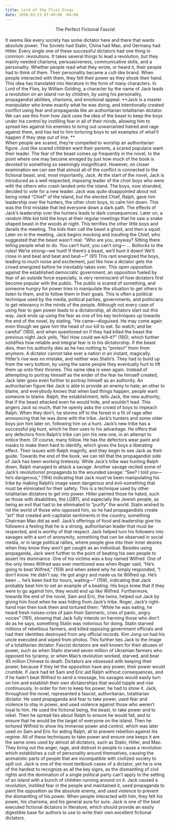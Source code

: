 ```yaml
---
title: Lord of the Flies Essay
date: 2018-03-23 07:49:00 -04:00
---
```


<center>The Perfect Fictional Fascist</center>
<br>
It seems like every society has some dictator here and there that wants absolute power. The Soviets had Stalin, China had Mao, and Germany had Hitler. Every single one of these successful dictators had one thing in common: revolutions. It takes several things to lead a revolution, but they mainly needed charisma, persuasiveness, communicative skills, and a personality. Whether people read what they wrote, or heard it, their people had to think of them. Their personality became a cult-like brand. When people interacted with them, they felt their power as they shook their hand. This idea has translated into literature in the form of many characters. In Lord of the Flies, by William Golding, a character by the name of Jack leads a revolution on an island run by children, by using his personality, propagandist abilities, charisma, and emotional appeal. **Jack is a master manipulator who knew exactly what he was doing, and intentionally created conflict using fear and propaganda like an authoritarian totalitarian dictator. We can see this from how Jack uses the idea of the beast to keep the boys under his control by instilling fear in all of their minds, allowing him to spread lies against his enemies to bring out unwarranted hatred and rage against them, and has led to him torturing boys to set examples of what'll happen if they step out of line.
**
<br>
  When people are scared, they’re compelled to worship an authoritarian figure. Just like scared children want their parents, a scared populace want their leader. The fear of the beast comes up frequently in the novel, to the point where one may become enraged by just how much of the book is devoted to something so seemingly insignificant. However, on closer examination we can see that almost all of the conflict is connected to the fictional beast, and, most importantly, Jack. At the start of the novel, Jack is introduced as a well respected, imposing leader of the choir boys who were with the others who crash landed onto the island. The boys, now stranded, decided to vote for a new leader. Jack was quite disappointed about not being voted “Chief” of the island, but the elected Chief, Ralph, gave him leadership over the hunters, the other choir boys, to calm him down. This was the first mistake that led everyone down a dark path. 
  The effects of Jack’s leadership over the hunters leads to dark consequences. Later on, a random little kid told the boys at their regular meetings that he saw a snake shaped beast in the woods at night. This terrifies the other little boys and derails the meeting. The kids then call the beast a ghost, and then a squid. Later on in the meeting, Jack begins mocking and insulting the Chief, who suggested that the beast wasn’t real: “Who are you, anyway? Sitting there telling people what to do. You can’t hunt, you can’t sing— … Bollocks to the rules! We’re strong—we hunt! If there’s a beast, we’ll hunt it down! We’ll close in and beat and beat and beat—!” (91) This rant energized the boys, leading to much noise and excitement, just like how a dictator gets the crowd energized before he inevitably takes over. This open opposition against the established democratic government, an opposition fueled by fear of an outside force especially, is very reminiscent of how dictators first become popular with the public. The public is scared of something, and someone hungry for power tries to manipulate the situation to get others to listen to them, and to follow them in their goals. This is often a political technique used by the media, political parties, governments, and politicians to get relevancy in the minds of the people. Although not every case of using fear to gain power leads to a dictatorship, all dictators start out this way. Jack ends up using the fear as one of his key techniques up towards the end of the novel, by stating, “He came—disguised. He may come again even though we gave him the head of our kill to eat. So watch; and be careful” (160), and when questioned on if they had killed the beast the previous night Jack yells, “No! How could we–kill–it?” (160), which further solidifies how reliable and integral fear is to his dictatorship. If the beast dies, then his authority dies as he has nothing to “protect” them from anymore. A dictator cannot take over a nation in an instant, magically. Hitler’s rise was no mistake, and neither was Stalin’s. They had to build up from the very bottom, by using the same people they eventually hurt to lift them up onto their thrones.
	This same idea is seen again. Instead of attempting to portray himself as the ender of the fear he himself created, Jack later goes even further to portray himself as an authority. An authoritarian figure like Jack is able to provide an enemy to hate; an other to blame, and everybody knows that when bad things happen, people want someone to blame. Ralph, the establishment, tells Jack, the new authority, that if the beast attacked even he would hide, and wouldn’t lead. This angers Jack so much, that he openly asks the crowd of boys to impeach Ralph. When they don’t, he storms off to the forest in a fit of rage after announcing that he was done with the tribe. Jack’s hunters and some older boys join him later on, following him on a hunt. Jack’s new tribe has a successful pig hunt, which he then uses to his advantage. He offers that any defectors from Ralph’s tribe can join his new one, in an attempt to entice them. Of course, many follow. He has the defectors wear paint and masks to make them hard to identify, which gives the boys a liberating effect. Their issues with Ralph magnify, and they begin to see Jack as their guide. Towards the end of the book, we can tell that the propagandist side of Jack has been working tirelessly. While Jack’s tribe was hunting Ralph down, Ralph managed to attack a savage. Another savage recited some of Jack’s revolutionist propaganda to the wounded savage: “See? I told you—he’s dangerous,” (194) indicating that Jack must’ve been manipulating his tribe by making Ralph’s image seem dangerous and evil–something that must be eliminated for their safety. This is a technique used by other totalitarian dictators to get into power. Hitler painted those he hated, such as those with disabilities, the LGBTI, and especially the Jewish people, as being an evil that had to be eliminated to “purify” the world. Stalin wished to rid the world of those who opposed him, so he had propagandists create “art” that created anti-capitalist sentiments in the country, something Chairman Mao did as well. Jack’s offerings of food and leadership give his followers a feeling that he is a strong, authoritarian leader that must be respected, and is worthy of that respect. Jack helped turn his followers into savages with a sort of anonymity, something that can be observed in social media, or in large political rallies, where people give into their inner desires when they know they won’t get caught as an individual.
	Besides using propaganda, Jack went further to the point of beating his own people to assert his dominance. One of his victims was a boy named Wilfred. One of the only times Wilfred was ever mentioned was when Roger said, “He’s going to beat Wilfred,” (159) and when asked why he simply responded, “I don’t know. He didn't say. He got angry and made us tie Wilfred up. He’s been … he’s been tied for hours, waiting—” (159), indicating that Jack probably beat him to set an example of a beating. His boys knew that if they were to go against him, they would end up like Wilfred. Furthermore, towards the end of the novel, Sam and Eric, the twins, helped out Jack by giving him food when he was hiding from Jack’s tribe. Roger, Jack’s right-hand man then took them and tortured them: “While he was eating, he heard fresh noises–cries of pain from Samneric, cries of panic, angry voices” (191), showing that Jack fully intends on harming those who don’t do as he says, something Stalin was notorious for doing. Stalin starved millions of rebellious farmers, and killed opposing government officials and had their identities destroyed from any official records. Kim Jong-un had his uncle executed and wiped from photos. This further ties Jack to the image of a totalitarian dictator. Fascist dictators are well known for their abuses of power, such as when Stalin starved seven million of Ukrainian farmers who opposed his tyranny, or when Mao’s revolution worked, starved, and beat 45 million Chinese to death. Dictators are obsessed with keeping their power, because if they let the opposition have any power, their power would crumble. If Jack had let Sam and Eric aid Ralph without consequences, and if he hadn’t beat Wilfred to send a message, his savages would easily turn on him and establish their own dictatorships that would topple and rise continuously. In order for him to keep his power, he had to show it.
	Jack, throughout the novel, represented a fascist, authoritarian, totalitarian dictator. He used propaganda and fear to take power, used fear and violence to stay in power, and used violence against those who weren’t loyal to him. He used the fictional being, the beast, to take power and to rebel. Then he spread lies about Ralph to ensure he would fall, and to ensure that he would be the target of everyone on the island. Then he tortured Wilfred to show his immense power and control, which was later used on Sam and Eric for aiding Ralph, all to prevent rebellion against his regime. All of these techniques to take power and ensure one keeps it are the same ones used by almost all dictators, such as Stalin, Hitler, and Mao. They bring out the anger, rage, and distrust in people to cause a revolution which establishes a cult of personality around themselves, causing the animalistic parts of people that are incompatible with civilized society to spill out. Jack is one of the most textbook cases of a dictator, yet he is one of the hardest to recognize as all the key signs, as the dismantling of civil rights and the domination of a single political party can’t apply to the setting of an island with a bunch of children running around on it. Jack caused a revolution, instilled fear in the people and maintained it, used propaganda to paint the opposition as the absolute enemy, and used violence to prevent the dismantling of his power. When people interacted with him, they felt his power, his charisma, and his general aura for sure. Jack is one of the best executed fictional dictators in literature, which should provide an easily digestible base for authors to use to write their own excellent fictional dictators.
